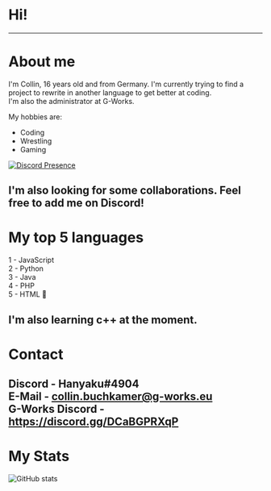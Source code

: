 # Hi!
---
# About me
I'm Collin, 16 years old and from Germany. I'm currently trying to find a project to rewrite in another language to get better at coding.<br />
I'm also the administrator at G-Works.

My hobbies are:
- Coding
- Wrestling
- Gaming

[![Discord Presence](https://lanyard.cnrad.dev/api/219191061199847424)](https://discord.com/users/219191061199847424)

I'm also looking for some collaborations. Feel free to add me on Discord!
---
# My top 5 languages
1 - JavaScript<br />
2 - Python<br />
3 - Java<br />
4 - PHP<br />
5 - HTML 🤡

I'm also learning c++ at the moment.
---
# Contact
Discord - Hanyaku#4904<br />
E-Mail - collin.buchkamer@g-works.eu<br />
G-Works Discord - https://discord.gg/DCaBGPRXqP
---
# My Stats
![GitHub stats](https://github-readme-stats.vercel.app/api?username=Hanyaku-Chan&show_icons=true&theme=tokyonight)
